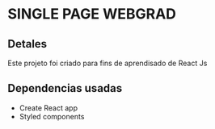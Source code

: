 # SINGLE PAGE WEBGRAD

## Detales
Este projeto foi criado para fins de aprendisado de React Js

## Dependencias usadas

- Create React app
- Styled components